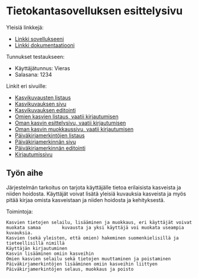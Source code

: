 # Tietokantasovelluksen esittelysivu

Yleisiä linkkejä:

* [Linkki sovellukseeni](https://sharhio.users.cs.helsinki.fi/PlantBuds)
* [Linkki dokumentaatiooni](https://github.com/Sadelise/PlantBuds/blob/master/doc/Dokumentaatio.pdf)

Tunnukset testaukseen:
* Käyttäjätunnus: Vieras
* Salasana: 1234

Linkit eri sivuille:

* [Kasvikuvausten listaus](https://sharhio.users.cs.helsinki.fi/PlantBuds/list_p)
* [Kasvikuvauksen sivu](https://sharhio.users.cs.helsinki.fi/PlantBuds/description/1)
* [Kasvikuvauksen editointi](https://sharhio.users.cs.helsinki.fi/PlantBuds/edit_p/1)
* [Omien kasvien listaus, vaatii kirjautumisen](https://sharhio.users.cs.helsinki.fi/PlantBuds/list_o)
* [Oman kasvin esittelysivu, vaatii kirjautumisen](http://sharhio.users.cs.helsinki.fi/PlantBuds/care/5)
* [Oman kasvin muokkaussivu, vaatii kirjautumisen](http://sharhio.users.cs.helsinki.fi/PlantBuds/edit_o/5)
* [Päiväkirjamerkintöjen listaus](http://sharhio.users.cs.helsinki.fi/PlantBuds/diarylist/5)
* [Päiväkirjamerkinnän sivu](http://sharhio.users.cs.helsinki.fi/PlantBuds/diarypost/2/5)
* [Päiväkirjamerkinnän editointi](http://sharhio.users.cs.helsinki.fi/PlantBuds/edit_diary/2)
* [Kirjautumissivu](https://sharhio.users.cs.helsinki.fi/PlantBuds/login)

## Työn aihe

Järjestelmän tarkoitus on tarjota käyttäjälle tietoa erilaisista kasveista ja niiden hoidosta. Käyttäjät voivat lisätä yleisiä kuvauksia kasveista ja myös pitää kirjaa omista kasveistaan ja niiden hoidosta ja kehityksestä. 


Toimintoja:

    Kasvien tietojen selailu, lisääminen ja muokkaus, eri käyttäjät voivat muokata samaa        kuvausta ja yksi käyttäjä voi muokata useampia kuvauksia.
    Kasvien (sekä yleisten, että omien) hakeminen suomenkielisillä ja tieteellisillä nimillä
    Käyttäjän kirjautuminen
    Kasvin lisääminen omiin kasveihin
    Omien kasvien selailu sekä tietojen muuttaminen ja poistaminen
    Päiväkirjamerkintöjen lisääminen omiin kasveihin liittyen
    Päiväkirjamerkintöjen selaus, muokkaus ja poisto
